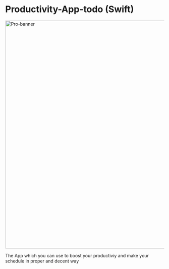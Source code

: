 # Productivity-App-todo (Swift)

<img width="721" alt="Pro-banner" src="https://github.com/Saqibadnan0011/Productivity-App-todo-/assets/79377722/32f4d23f-2dd1-4f87-b4d2-2c2ba68d84a1">

<p>The App which you can use to boost your productiviy and make your schedule in proper and decent way</p>
